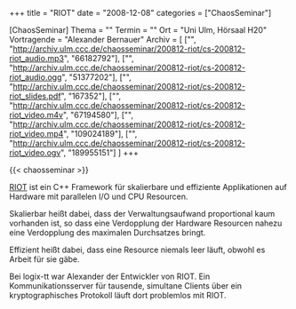 +++
title = "RIOT"
date = "2008-12-08"
categories = ["ChaosSeminar"]

[ChaosSeminar]
Thema = ""
Termin = ""
Ort = "Uni Ulm, Hörsaal H20"
Vortragende = "Alexander Bernauer"
Archiv = [
	["", "http://archiv.ulm.ccc.de/chaosseminar/200812-riot/cs-200812-riot_audio.mp3", "66182792"],
	["", "http://archiv.ulm.ccc.de/chaosseminar/200812-riot/cs-200812-riot_audio.ogg", "51377202"],
	["", "http://archiv.ulm.ccc.de/chaosseminar/200812-riot/cs-200812-riot_slides.pdf", "167352"],
	["", "http://archiv.ulm.ccc.de/chaosseminar/200812-riot/cs-200812-riot_video.m4v", "67194580"],
	["", "http://archiv.ulm.ccc.de/chaosseminar/200812-riot/cs-200812-riot_video.mp4", "109024189"],
	["", "http://archiv.ulm.ccc.de/chaosseminar/200812-riot/cs-200812-riot_video.ogv", "189955151"]
	]
+++

{{< chaosseminar >}}

[RIOT](http://projects.spamt.net/riot) ist ein C++ Framework für skalierbare und effiziente Applikationen auf Hardware mit parallelen I/O und CPU Resourcen.

Skalierbar heißt dabei, dass der Verwaltungsaufwand proportional kaum vorhanden ist, so dass eine Verdopplung der Hardware Resourcen nahezu eine Verdopplung des maximalen Durchsatzes bringt.

Effizient heißt dabei, dass eine Resource niemals leer läuft, obwohl es Arbeit für sie gäbe.

Bei logix-tt war Alexander der Entwickler von RIOT. Ein Kommunikationsserver für tausende, simultane Clients über ein kryptographisches Protokoll läuft dort problemlos mit RIOT.
